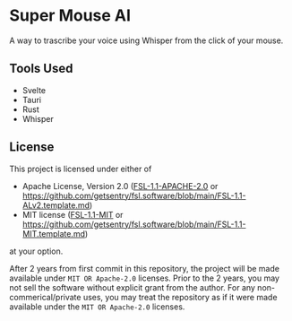 # Super Mouse AI

A way to trascribe your voice using Whisper from the click of your mouse.

## Tools Used

* Svelte
* Tauri
* Rust
* Whisper

## License

This project is licensed under either of

- Apache License, Version 2.0 ([FSL-1.1-APACHE-2.0](LICENSE-FSL-1.1-ALv2) or
  <https://github.com/getsentry/fsl.software/blob/main/FSL-1.1-ALv2.template.md>)
- MIT license ([FSL-1.1-MIT](LICENSE-FSL-1.1-MIT) or
  <https://github.com/getsentry/fsl.software/blob/main/FSL-1.1-MIT.template.md>)

at your option.

After 2 years from first commit in this repository, the project will be made
available under `MIT OR Apache-2.0` licenses. Prior to the 2 years, you may not
sell the software without explicit grant from the author. For any
non-commerical/private uses, you may treat the repository as if it were made
available under the `MIT OR Apache-2.0` licenses.

